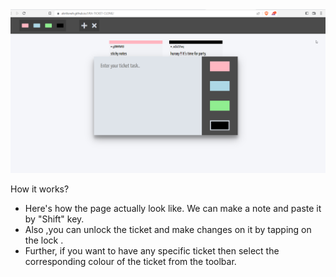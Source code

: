 <img src = "jira ss.png">
<p>
<h9>How it works?</h9>
<ul>
<li>Here's how the page actually look like. We can make a note and  paste it by "Shift" key.
<li>Also ,you can unlock the ticket and make changes on it by tapping on the lock . 
<li>Further, if you want to have any specific ticket then select the corresponding colour of the ticket from the toolbar.

